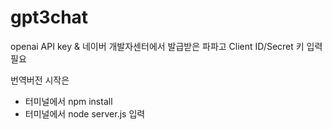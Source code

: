 # gpt3chat

openai API key & 네이버 개발자센터에서 발급받은 파파고 Client ID/Secret 키 입력필요

번역버전 시작은
- 터미널에서 npm install 
- 터미널에서 node server.js 입력


